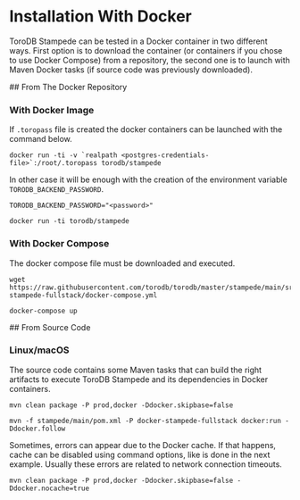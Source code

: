 <h1>Installation With Docker</h1>
ToroDB Stampede can be tested in a Docker container in two different ways. First option is to download the container (or containers if you chose to use Docker Compose) from a repository, the second one is to launch with Maven Docker tasks (if source code was previously downloaded).

## From The Docker Repository

### With Docker Image

If `.toropass` file is created the docker containers can be launched with the command below.

```no-highlight
docker run -ti -v `realpath <postgres-credentials-file>`:/root/.toropass torodb/stampede
```

In other case it will be enough with the creation of the environment variable `TORODB_BACKEND_PASSWORD`.

```no-highlight
TORODB_BACKEND_PASSWORD="<password>"

docker run -ti torodb/stampede
```

### With Docker Compose

The docker compose file must be downloaded and executed.

```no-highlight
wget https://raw.githubusercontent.com/torodb/torodb/master/stampede/main/src/main/dist/docker/compose/torodb-stampede-fullstack/docker-compose.yml

docker-compose up
```

## From Source Code

### Linux/macOS

The source code contains some Maven tasks that can build the right artifacts to execute ToroDB Stampede and its dependencies in Docker containers.

```no-highlight
mvn clean package -P prod,docker -Ddocker.skipbase=false

mvn -f stampede/main/pom.xml -P docker-stampede-fullstack docker:run -Ddocker.follow
```

Sometimes, errors can appear due to the Docker cache. If that happens, cache can be disabled using command options, like is done in the next example. Usually these errors are related to network connection timeouts.

```no-highlight
mvn clean package -P prod,docker -Ddocker.skipbase=false -Ddocker.nocache=true
```
